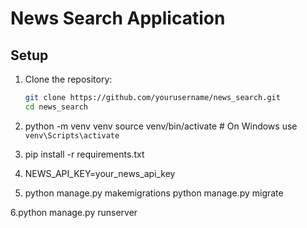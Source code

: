 # News Search Application

## Setup

1. Clone the repository:
   ```bash
   git clone https://github.com/yourusername/news_search.git
   cd news_search

   
2. python -m venv venv
source venv/bin/activate  # On Windows use `venv\Scripts\activate`


3. pip install -r requirements.txt

4. NEWS_API_KEY=your_news_api_key

5.  python manage.py makemigrations
    python manage.py migrate

6.python manage.py runserver



